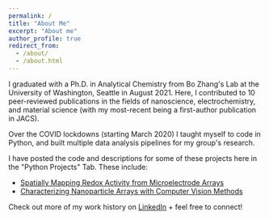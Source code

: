 ```yaml
---
permalink: /
title: "About Me"
excerpt: "About me"
author_profile: true
redirect_from: 
  - /about/
  - /about.html
---
```


I graduated with a Ph.D. in Analytical Chemistry from Bo Zhang's Lab at the University of Washington, Seattle in August 2021. Here, I contributed to 10 peer-reviewed publications in the fields of nanoscience, electrochemistry, and material science (with my most-recent being a first-author publication in JACS). 

Over the COVID lockdowns (starting March 2020) I taught myself to code in Python, and built multiple data analysis pipelines for my group's research.

I have posted the code and descriptions for some of these projects here in the "Python Projects" Tab. 
These include: 
- [Spatially Mapping Redox Activity from Microelectrode Arrays](https://peterdefnet.github.io/portfolio/portfolio-2/)
- [Characterizing Nanoparticle Arrays with Computer Vision Methods](https://peterdefnet.github.io/portfolio/portfolio-1/)



Check out more of my work history on [LinkedIn](https://www.linkedin.com/in/peterdefnet/) + feel free to connect!





